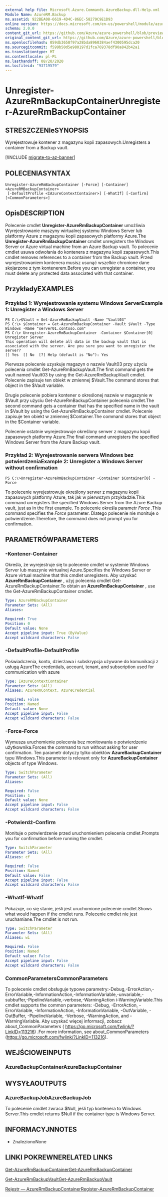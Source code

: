 ```yaml
---
external help file: Microsoft.Azure.Commands.AzureBackup.dll-Help.xml
Module Name: AzureRM.Backup
ms.assetid: 922BEA08-6619-4D4C-86EC-58279C9E1D93
online version: https://docs.microsoft.com/en-us/powershell/module/azurerm.backup/unregister-azurermbackupcontainer
schema: 2.0.0
content_git_url: https://github.com/Azure/azure-powershell/blob/preview/src/ResourceManager/AzureBackup/Commands.AzureBackup/help/Unregister-AzureRmBackupContainer.md
original_content_git_url: https://github.com/Azure/azure-powershell/blob/preview/src/ResourceManager/AzureBackup/Commands.AzureBackup/help/Unregister-AzureRmBackupContainer.md
ms.openlocfilehash: 059db3658f97a28bda8960384aef4300595dca20
ms.sourcegitcommit: f599b50d5e980197d1fca769378df90a842b42a1
ms.translationtype: MT
ms.contentlocale: pl-PL
ms.lasthandoff: 08/20/2020
ms.locfileid: "93719579"
---
```

# <span data-ttu-id="b54f2-101">Unregister-AzureRmBackupContainer</span><span class="sxs-lookup"><span data-stu-id="b54f2-101">Unregister-AzureRmBackupContainer</span></span>

## <span data-ttu-id="b54f2-102">STRESZCZENIe</span><span class="sxs-lookup"><span data-stu-id="b54f2-102">SYNOPSIS</span></span>
<span data-ttu-id="b54f2-103">Wyrejestrowuje kontener z magazynu kopii zapasowych.</span><span class="sxs-lookup"><span data-stu-id="b54f2-103">Unregisters a container from a Backup vault.</span></span>

[!INCLUDE [migrate-to-az-banner](../../includes/migrate-to-az-banner.md)]

## <span data-ttu-id="b54f2-104">POLECENIA</span><span class="sxs-lookup"><span data-stu-id="b54f2-104">SYNTAX</span></span>

```
Unregister-AzureRmBackupContainer [-Force] [-Container] <AzureRMBackupContainer>
 [-DefaultProfile <IAzureContextContainer>] [-WhatIf] [-Confirm] [<CommonParameters>]
```

## <span data-ttu-id="b54f2-105">Opis</span><span class="sxs-lookup"><span data-stu-id="b54f2-105">DESCRIPTION</span></span>
<span data-ttu-id="b54f2-106">Polecenie cmdlet **Unregister-AzureRmBackupContainer** umożliwia Wyrejestrowanie maszyny wirtualnej systemu Windows Server lub platformy Azure z magazynu kopii zapasowych platformy Azure.</span><span class="sxs-lookup"><span data-stu-id="b54f2-106">The **Unregister-AzureRmBackupContainer** cmdlet unregisters the Windows Server or Azure virtual machine from an Azure Backup vault.</span></span>
<span data-ttu-id="b54f2-107">To polecenie cmdlet usuwa odwołania do kontenera z magazynu kopii zapasowych.</span><span class="sxs-lookup"><span data-stu-id="b54f2-107">This cmdlet removes references to a container from the Backup vault.</span></span>
<span data-ttu-id="b54f2-108">Przed wyrejestrowaniem kontenera musisz usunąć wszelkie chronione dane skojarzone z tym kontenerem.</span><span class="sxs-lookup"><span data-stu-id="b54f2-108">Before you can unregister a container, you must delete any protected data associated with that container.</span></span>

## <span data-ttu-id="b54f2-109">Przykłady</span><span class="sxs-lookup"><span data-stu-id="b54f2-109">EXAMPLES</span></span>

### <span data-ttu-id="b54f2-110">Przykład 1: Wyrejestrowanie systemu Windows Server</span><span class="sxs-lookup"><span data-stu-id="b54f2-110">Example 1: Unregister a Windows Server</span></span>
```
PS C:\>$Vault = Get-AzureRmBackupVault -Name "Vault03"
PS C:\> $Container = Get-AzureRmBackupContainer -Vault $Vault -Type Windows -Name "server01.contoso.com"
PS C:\> Unregister-AzureRmBackupContainer -Container $Container[0]
Unregister Server
This operation will delete all data in the backup vault that is associated with the server. Are you sure you want to unregister the server? 
[] Yes  [] No  [?] Help (default is "No"): Yes
```

<span data-ttu-id="b54f2-111">Pierwsze polecenie uzyskuje magazyn o nazwie Vault03 przy użyciu polecenia cmdlet Get-AzureRmBackupVault.</span><span class="sxs-lookup"><span data-stu-id="b54f2-111">The first command gets the vault named Vault03 by using the Get-AzureRmBackupVault cmdlet.</span></span>
<span data-ttu-id="b54f2-112">Polecenie zapisuje ten obiekt w zmiennej $Vault.</span><span class="sxs-lookup"><span data-stu-id="b54f2-112">The command stores that object in the $Vault variable.</span></span>

<span data-ttu-id="b54f2-113">Drugie polecenie pobiera kontener o określonej nazwie w magazynie w $Vault przy użyciu Get-AzureRmBackupContainer polecenia cmdlet.</span><span class="sxs-lookup"><span data-stu-id="b54f2-113">The second command gets a container that has the specified name in the vault in $Vault by using the Get-AzureRmBackupContainer cmdlet.</span></span>
<span data-ttu-id="b54f2-114">Polecenie zapisuje ten obiekt w zmiennej $Container.</span><span class="sxs-lookup"><span data-stu-id="b54f2-114">The command stores that object in the $Container variable.</span></span>

<span data-ttu-id="b54f2-115">Polecenie ostatnie wyrejestrowuje określony serwer z magazynu kopii zapasowych platformy Azure.</span><span class="sxs-lookup"><span data-stu-id="b54f2-115">The final command unregisters the specified Windows Server from the Azure Backup vault.</span></span>

### <span data-ttu-id="b54f2-116">Przykład 2: Wyrejestrowanie serwera Windows bez potwierdzenia</span><span class="sxs-lookup"><span data-stu-id="b54f2-116">Example 2: Unregister a Windows Server without confirmation</span></span>
```
PS C:\>Unregister-AzureRmBackupContainer -Container $Container[0] -Force
```

<span data-ttu-id="b54f2-117">To polecenie wyrejestrowuje określony serwer z magazynu kopii zapasowych platformy Azure, tak jak w pierwszym przykładzie.</span><span class="sxs-lookup"><span data-stu-id="b54f2-117">This command unregisters the specified Windows Server from the Azure Backup vault, just as in the first example.</span></span>
<span data-ttu-id="b54f2-118">To polecenie określa parametr *Force* .</span><span class="sxs-lookup"><span data-stu-id="b54f2-118">This command specifies the *Force* parameter.</span></span>
<span data-ttu-id="b54f2-119">Dlatego polecenie nie monituje o potwierdzenie.</span><span class="sxs-lookup"><span data-stu-id="b54f2-119">Therefore, the command does not prompt you for confirmation.</span></span>

## <span data-ttu-id="b54f2-120">PARAMETRÓW</span><span class="sxs-lookup"><span data-stu-id="b54f2-120">PARAMETERS</span></span>

### <span data-ttu-id="b54f2-121">-Kontener</span><span class="sxs-lookup"><span data-stu-id="b54f2-121">-Container</span></span>
<span data-ttu-id="b54f2-122">Określa, że wyrejestruje się to polecenie cmdlet w systemie Windows Server lub maszynie wirtualnej Azure.</span><span class="sxs-lookup"><span data-stu-id="b54f2-122">Specifies the Windows Server or Azure virtual machine that this cmdlet unregisters.</span></span>
<span data-ttu-id="b54f2-123">Aby uzyskać **AzureRmBackupContainer** , użyj polecenia cmdlet Get-AzureRmBackupContainer.</span><span class="sxs-lookup"><span data-stu-id="b54f2-123">To obtain an **AzureRmBackupContainer** , use the Get-AzureRmBackupContainer cmdlet.</span></span>

```yaml
Type: AzureRMBackupContainer
Parameter Sets: (All)
Aliases: 

Required: True
Position: 0
Default value: None
Accept pipeline input: True (ByValue)
Accept wildcard characters: False
```

### <span data-ttu-id="b54f2-124">-DefaultProfile</span><span class="sxs-lookup"><span data-stu-id="b54f2-124">-DefaultProfile</span></span>
<span data-ttu-id="b54f2-125">Poświadczenia, konto, dzierżawa i subskrypcja używane do komunikacji z usługą Azure</span><span class="sxs-lookup"><span data-stu-id="b54f2-125">The credentials, account, tenant, and subscription used for communication with azure</span></span>

```yaml
Type: IAzureContextContainer
Parameter Sets: (All)
Aliases: AzureRmContext, AzureCredential

Required: False
Position: Named
Default value: None
Accept pipeline input: False
Accept wildcard characters: False
```

### <span data-ttu-id="b54f2-126">-Force</span><span class="sxs-lookup"><span data-stu-id="b54f2-126">-Force</span></span>
<span data-ttu-id="b54f2-127">Wymusza uruchomienie polecenia bez monitowania o potwierdzenie użytkownika.</span><span class="sxs-lookup"><span data-stu-id="b54f2-127">Forces the command to run without asking for user confirmation.</span></span>
<span data-ttu-id="b54f2-128">Ten parametr dotyczy tylko obiektów **AzureBackupContainer** typu Windows.</span><span class="sxs-lookup"><span data-stu-id="b54f2-128">This parameter is relevant only for **AzureBackupContainer** objects of type Windows.</span></span>

```yaml
Type: SwitchParameter
Parameter Sets: (All)
Aliases: 

Required: False
Position: 1
Default value: None
Accept pipeline input: False
Accept wildcard characters: False
```

### <span data-ttu-id="b54f2-129">-Potwierdź</span><span class="sxs-lookup"><span data-stu-id="b54f2-129">-Confirm</span></span>
<span data-ttu-id="b54f2-130">Monituje o potwierdzenie przed uruchomieniem polecenia cmdlet.</span><span class="sxs-lookup"><span data-stu-id="b54f2-130">Prompts you for confirmation before running the cmdlet.</span></span>

```yaml
Type: SwitchParameter
Parameter Sets: (All)
Aliases: cf

Required: False
Position: Named
Default value: False
Accept pipeline input: False
Accept wildcard characters: False
```

### <span data-ttu-id="b54f2-131">-WhatIf</span><span class="sxs-lookup"><span data-stu-id="b54f2-131">-WhatIf</span></span>
<span data-ttu-id="b54f2-132">Pokazuje, co się stanie, jeśli jest uruchomione polecenie cmdlet.</span><span class="sxs-lookup"><span data-stu-id="b54f2-132">Shows what would happen if the cmdlet runs.</span></span>
<span data-ttu-id="b54f2-133">Polecenie cmdlet nie jest uruchamiane.</span><span class="sxs-lookup"><span data-stu-id="b54f2-133">The cmdlet is not run.</span></span>

```yaml
Type: SwitchParameter
Parameter Sets: (All)
Aliases: wi

Required: False
Position: Named
Default value: False
Accept pipeline input: False
Accept wildcard characters: False
```

### <span data-ttu-id="b54f2-134">CommonParameters</span><span class="sxs-lookup"><span data-stu-id="b54f2-134">CommonParameters</span></span>
<span data-ttu-id="b54f2-135">To polecenie cmdlet obsługuje typowe parametry:-Debug,-ErrorAction,-ErrorVariable,-InformationAction,-InformationVariable,-unvariable,-subbuffer,-PipelineVariable,-verbose,-WarningAction i-WarningVariable.</span><span class="sxs-lookup"><span data-stu-id="b54f2-135">This cmdlet supports the common parameters: -Debug, -ErrorAction, -ErrorVariable, -InformationAction, -InformationVariable, -OutVariable, -OutBuffer, -PipelineVariable, -Verbose, -WarningAction, and -WarningVariable.</span></span> <span data-ttu-id="b54f2-136">Aby uzyskać więcej informacji, zobacz about_CommonParameters ( https://go.microsoft.com/fwlink/?LinkID=113216) .</span><span class="sxs-lookup"><span data-stu-id="b54f2-136">For more information, see about_CommonParameters (https://go.microsoft.com/fwlink/?LinkID=113216).</span></span>

## <span data-ttu-id="b54f2-137">WEJŚCIOWE</span><span class="sxs-lookup"><span data-stu-id="b54f2-137">INPUTS</span></span>

### <span data-ttu-id="b54f2-138">AzureBackupContainer</span><span class="sxs-lookup"><span data-stu-id="b54f2-138">AzureBackupContainer</span></span>

## <span data-ttu-id="b54f2-139">WYSYŁA</span><span class="sxs-lookup"><span data-stu-id="b54f2-139">OUTPUTS</span></span>

### <span data-ttu-id="b54f2-140">AzureBackupJob</span><span class="sxs-lookup"><span data-stu-id="b54f2-140">AzureBackupJob</span></span>
<span data-ttu-id="b54f2-141">To polecenie cmdlet zwraca $Null, jeśli typ kontenera to Windows Server.</span><span class="sxs-lookup"><span data-stu-id="b54f2-141">This cmdlet returns $Null if the container type is Windows Server.</span></span>

## <span data-ttu-id="b54f2-142">INFORMACYJN</span><span class="sxs-lookup"><span data-stu-id="b54f2-142">NOTES</span></span>
* <span data-ttu-id="b54f2-143">Znaleziono</span><span class="sxs-lookup"><span data-stu-id="b54f2-143">None</span></span>

## <span data-ttu-id="b54f2-144">LINKI POKREWNE</span><span class="sxs-lookup"><span data-stu-id="b54f2-144">RELATED LINKS</span></span>

[<span data-ttu-id="b54f2-145">Get-AzureRmBackupContainer</span><span class="sxs-lookup"><span data-stu-id="b54f2-145">Get-AzureRmBackupContainer</span></span>](./Get-AzureRmBackupContainer.md)

[<span data-ttu-id="b54f2-146">Get-AzureRmBackupVault</span><span class="sxs-lookup"><span data-stu-id="b54f2-146">Get-AzureRmBackupVault</span></span>](./Get-AzureRmBackupVault.md)

[<span data-ttu-id="b54f2-147">Rejestr — AzureRmBackupContainer</span><span class="sxs-lookup"><span data-stu-id="b54f2-147">Register-AzureRmBackupContainer</span></span>](./Register-AzureRmBackupContainer.md)


